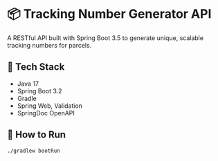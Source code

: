 # 📦 Tracking Number Generator API

A RESTful API built with Spring Boot 3.5 to generate unique, scalable tracking numbers for parcels.

## 🔧 Tech Stack
- Java 17
- Spring Boot 3.2
- Gradle
- Spring Web, Validation
- SpringDoc OpenAPI


## 🚀 How to Run

```bash
./gradlew bootRun
